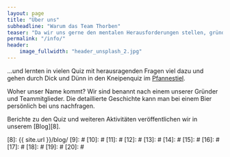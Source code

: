 ```yaml
---
layout: page
title: "Über uns"
subheadline: "Warum das Team Thorben"
teaser: "Da wir uns gerne den mentalen Herausforderungen stellen, gründeten wir das Team Thorben..."
permalink: "/info/"
header:
    image_fullwidth: "header_unsplash_2.jpg"
---
```

...und lernten in vielen Quiz mit herausragenden Fragen viel dazu und gehen durch Dick und Dünn in den Kneipenquiz im [Pfannestiel][1].

Woher unser Name kommt? Wir sind benannt nach einem unserer Gründer und Teammitglieder. Die detaillierte Geschichte kann man bei einem Bier persönlich bei uns nachfragen.

Berichte zu den Quiz und weiteren Aktivitäten veröffentlichen wir in unserem [Blog][8].


 [1]: http://pfannestiel-karlsruhe.de/
 [2]: #
 [3]: #
 [4]: #
 [5]: #
 [6]: #
 [7]: #
 [8]: {{ site.url }}/blog/
 [9]: #
 [10]: #
 [11]: #
 [12]: #
 [13]: #
 [14]: #
 [15]: #
 [16]: #
 [17]: #
 [18]: #
 [19]: #
 [20]: #
